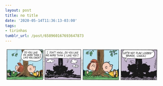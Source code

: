 ```yaml
---
layout: post
title: no title
date: '2020-05-14T11:36:13-03:00'
tags:
- tirinhas
tumblr_url: /post/658960167693647873
---
```

 ![](/uploads/tumblr/0011490b8833648928285395bfe7d4b0f7c4d683.jpg)  
